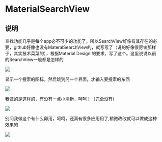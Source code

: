 MaterialSearchView
=================================================================================================================================

说明
------------------------------------------------------------------------------------------------------------------------------
查找功能几乎是每个app必不可少的功能了，所以SearchView好像有其存在的必要，github好像也没有MateralSearchView的，就写写了（说的好像很厉害那样子，其实技术菜菜的），根据Material Design 的要求，写了这个。这里说说以前的SearchView一般都是怎样的

![](http://www.apkbus.com/data/attachment/forum/201508/07/161021r303jnspsw6k3jmp.png)

显示一个搜索的图标，然后跳到另一个界面，才输入要搜索的东西

![](http://www.apkbus.com/data/attachment/forum/201508/07/161022olmrnuimmfim1mmb.png)

我做的是这样的，有没有一点小清新，呵呵！（完全没有）

![](http://www.apkbus.com/data/attachment/forum/201508/07/162432g03ilzzi735imhm8.gif)

别问我做这个有什么卵用，呵呵，还真有很多应用用了,稍微改改就可以做成这种效果的

![](http://www.apkbus.com/data/attachment/forum/201508/07/163344evnd8td04xqnxqi4.png)





